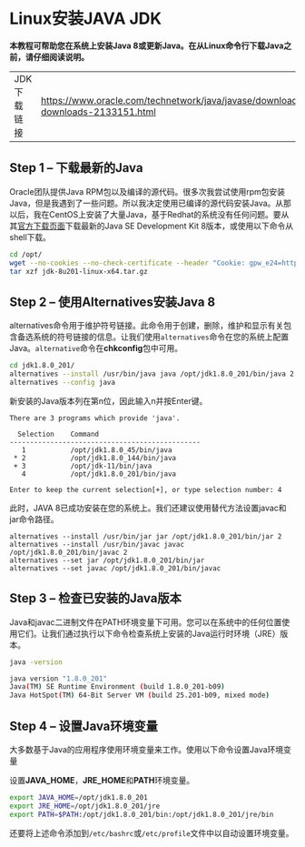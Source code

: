 # Linux安装JAVA JDK

**本教程可帮助您在系统上安装Java 8或更新Java。在从Linux命令行下载Java之前，请仔细阅读说明。**

|             |                                                              |
| ----------- | ------------------------------------------------------------ |
| JDK下载链接 | https://www.oracle.com/technetwork/java/javase/downloads/jdk8-downloads-2133151.html |





## Step 1 – 下载最新的Java

Oracle团队提供Java RPM包以及编译的源代码。很多次我尝试使用rpm包安装Java，但是我遇到了一些问题。所以我决定使用已编译的源代码安装Java。从那以后，我在CentOS上安装了大量Java，基于Redhat的系统没有任何问题。要从其[官方下载页面](http://www.oracle.com/technetwork/java/javase/downloads/jdk8-downloads-2133151.html)下载最新的Java SE Development Kit 8版本，或使用以下命令从shell下载。

```bash
cd /opt/
wget --no-cookies --no-check-certificate --header "Cookie: gpw_e24=http%3A%2F%2Fwww.oracle.com%2F; oraclelicense=accept-securebackup-cookie" "https://download.oracle.com/otn-pub/java/jdk/8u201-b09/42970487e3af4f5aa5bca3f542482c60/jdk-8u201-linux-x64.tar.gz"
tar xzf jdk-8u201-linux-x64.tar.gz
```

## Step 2 – 使用Alternatives安装Java 8

alternatives命令用于维护符号链接。此命令用于创建，删除，维护和显示有关包含备选系统的符号链接的信息。让我们使用`alternatives`命令在您的系统上配置Java。`alternative`命令在**chkconfig**包中可用。

```bash
cd jdk1.8.0_201/
alternatives --install /usr/bin/java java /opt/jdk1.8.0_201/bin/java 2
alternatives --config java
```

新安装的Java版本列在第n位，因此输入n并按Enter键。

```
There are 3 programs which provide 'java'.

  Selection    Command
-----------------------------------------------
   1           /opt/jdk1.8.0_45/bin/java
 * 2           /opt/jdk1.8.0_144/bin/java
 + 3           /opt/jdk-11/bin/java
   4           /opt/jdk1.8.0_201/bin/java

Enter to keep the current selection[+], or type selection number: 4
```

此时，JAVA 8已成功安装在您的系统上。我们还建议使用替代方法设置javac和jar命令路径。

```
alternatives --install /usr/bin/jar jar /opt/jdk1.8.0_201/bin/jar 2
alternatives --install /usr/bin/javac javac /opt/jdk1.8.0_201/bin/javac 2
alternatives --set jar /opt/jdk1.8.0_201/bin/jar
alternatives --set javac /opt/jdk1.8.0_201/bin/javac
```

## Step 3 – 检查已安装的Java版本

Java和javac二进制文件在PATH环境变量下可用。您可以在系统中的任何位置使用它们。让我们通过执行以下命令检查系统上安装的Java运行时环境（JRE）版本。

```bash
java -version

java version "1.8.0_201"
Java(TM) SE Runtime Environment (build 1.8.0_201-b09)
Java HotSpot(TM) 64-Bit Server VM (build 25.201-b09, mixed mode)
```

## Step 4 – 设置Java环境变量

大多数基于Java的应用程序使用环境变量来工作。使用以下命令设置Java环境变量

设置**JAVA_HOME**，**JRE_HOME**和**PATH**环境变量。

```bash
export JAVA_HOME=/opt/jdk1.8.0_201
export JRE_HOME=/opt/jdk1.8.0_201/jre
export PATH=$PATH:/opt/jdk1.8.0_201/bin:/opt/jdk1.8.0_201/jre/bin
```

还要将上述命令添加到`/etc/bashrc`或`/etc/profile`文件中以自动设置环境变量。

